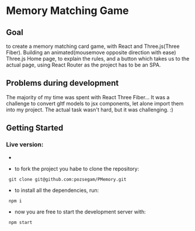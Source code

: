 # Memory Matching Game

## Goal

to create a memory matching card game, with React and Three.js(Three Fiber). Building an animated(mousemove opposite direction with ease) Three.js Home page, to explain the rules, and a button which takes us to the actual page, using React Router as the project has to be an SPA.

## Problems during development

The majority of my time was spent with React Three Fiber... It was a challenge to convert gltf models to jsx components, let alone import them into my project. The actual task wasn't hard, but it was challenging. :)

## Getting Started

### Live version:

-

- to fork the project you habe to clone the repository:

```console
 git clone git@github.com:pozsegam/PMemory.git
```

- to install all the dependencies, run:

```console
 npm i
```

- now you are free to start the development server with:

```console
 npm start
```
